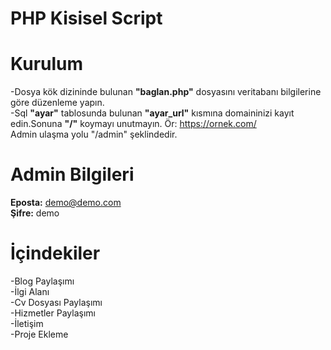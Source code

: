 # PHP Kisisel Script
 
# Kurulum
-Dosya kök dizininde bulunan <b>"baglan.php"</b> dosyasını veritabanı bilgilerine göre düzenleme yapın.
<br>
-Sql <b>"ayar"</b> tablosunda bulunan <b>"ayar_url"</b> kısmına domaininizi kayıt edin.Sonuna <b>"/"</b> koymayı unutmayın. Ör: https://ornek.com/
<br>
Admin ulaşma yolu "/admin" şeklindedir.
<br>
# Admin Bilgileri
<b>Eposta:</b> demo@demo.com
<br>
<b>Şifre:</b> demo
# İçindekiler
-Blog Paylaşımı
<br>
-İlgi Alanı
<br>
-Cv Dosyası Paylaşımı
<br>
-Hizmetler Paylaşımı
<br>
-İletişim
<br>
-Proje Ekleme
